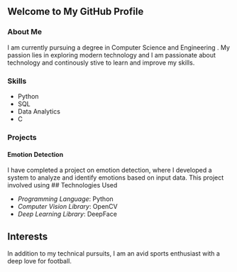 ## Welcome to My GitHub Profile

### About Me
I am currently pursuing a degree in Computer Science and Engineering . My passion lies in exploring modern technology and I am passionate about technology and continously stive to learn and improve my skills.

### Skills
- Python
- SQL
- Data Analytics
- C

### Projects
#### Emotion Detection
I have completed a project on emotion detection, where I developed a system to analyze and identify emotions based on input data. This project involved using ## Technologies Used

- *Programming Language*: Python
- *Computer Vision Library*: OpenCV
- *Deep Learning Library*: DeepFace


## Interests
In addition to my technical pursuits, I am an avid sports enthusiast with a deep love for football. 


